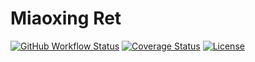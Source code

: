 # Miaoxing Ret

[![GitHub Workflow Status](https://img.shields.io/github/workflow/status/miaoxing/mxjs-ret/Build?style=flat-square)](https://github.com/miaoxing/mxjs-ret/actions)
[![Coverage Status](https://img.shields.io/coveralls/miaoxing/mxjs-ret.svg?style=flat-square)](https://coveralls.io/r/miaoxing/mxjs-ret)
[![License](http://img.shields.io/badge/license-MIT-brightgreen.svg?style=flat-square)](http://www.opensource.org/licenses/MIT)
